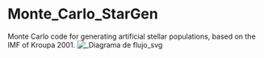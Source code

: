 # Monte_Carlo_StarGen
Monte Carlo code for generating artificial stellar populations, based on the IMF of Kroupa 2001.
![_Diagrama de flujo_svg](https://github.com/user-attachments/assets/796c3c8d-3588-49c7-8010-9933db77d07d)
